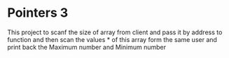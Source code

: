 # Pointers 3
 This project to scanf the size of array from client and pass it by address to function and then scan the values *    of this array form the same user and print back the Maximum number and Minimum number 
